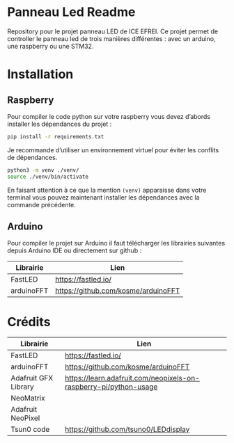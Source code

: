 # Panneau Led Readme

Repository pour le projet panneau LED de ICE EFREI. Ce projet permet de controller le panneau led de trois manières différentes : avec un arduino, une raspberry ou une STM32.

# Installation

## Raspberry

Pour compiler le code python sur votre raspberry vous devez d’abords installer les dépendances du projet :

```bash
pip install -r requirements.txt
```

Je recommande d’utiliser un environnement virtuel pour éviter les conflits de dépendances.
```bash
python3 -m venv ./venv/
source ./venv/bin/activate
```

En faisant attention à ce que la mention `(venv)` apparaisse dans votre terminal vous pouvez maintenant installer les dépendances avec la commande précédente.

## Arduino

Pour compiler le projet sur Arduino il faut télécharger les librairies suivantes depuis Arduino IDE ou directement sur github :

| Librairie | Lien |
| ------- | ------------------ |
| FastLED | https://fastled.io/ |
| arduinoFFT | https://github.com/kosme/arduinoFFT |

# Crédits

| Librairie | Lien |
| ------- | ------------------ |
| FastLED | https://fastled.io/ |
| arduinoFFT | https://github.com/kosme/arduinoFFT |
| Adafruit GFX Library | https://learn.adafruit.com/neopixels-on-raspberry-pi/python-usage |
| NeoMatrix |
| Adafruit NeoPixel |
| Tsun0 code | https://github.com/tsuno0/LEDdisplay |